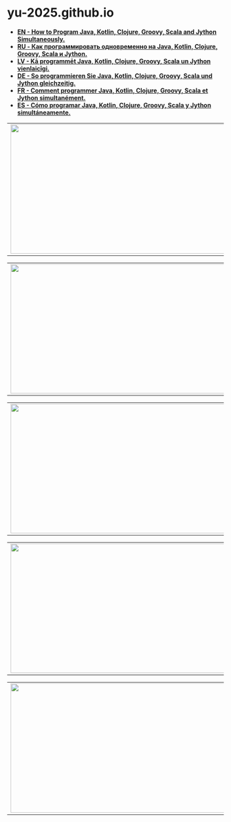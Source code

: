 # yu-2025.github.io

<strong>
  
- <a href="https://yu-2025.github.io/inf/info_EN.html" target="_blank">EN - How to Program Java, Kotlin, Clojure, Groovy, Scala and Jython Simultaneously.</a>
- <a href="https://yu-2025.github.io/inf/info_RU.html" target="_blank">RU - Как программировать одновременно на Java, Kotlin, Clojure, Groovy, Scala и Jython.</a>
- <a href="https://yu-2025.github.io/inf/info_LV.html" target="_blank">LV - Kā programmēt Java, Kotlin, Clojure, Groovy, Scala un Jython vienlaicīgi.</a>
- <a href="https://yu-2025.github.io/inf/info_DE.html" target="_blank">DE - So programmieren Sie Java, Kotlin, Clojure, Groovy, Scala und Jython gleichzeitig.</a>
- <a href="https://yu-2025.github.io/inf/info_FR.html" target="_blank">FR - Comment programmer Java, Kotlin, Clojure, Groovy, Scala et Jython simultanément.</a>
- <a href="https://yu-2025.github.io/inf/info_ES.html" target="_blank">ES - Cómo programar Java, Kotlin, Clojure, Groovy, Scala y Jython simultáneamente.</a>

</strong>

<html>
  <body>
  
  <head>
 </head>
  
<table border="0">
  <tr>
    <td>
      <a href="https://yu-2025.github.io/yu-java" target="_blank"><img src="https://yu-2025.github.io/yu-java/screen/JAV_10_tabs.jpg" width="500" height="300"></a>
    </td>
  </tr>
</table>

<table border="0">
  <tr>
    <td>
      <a href="https://yu-2025.github.io/yu-kotlin" target="_blank"><img src="https://yu-2025.github.io/yu-kotlin/screen/KOT_10_tabs.jpg" width="500" height="300"></a>
    </td>
  </tr>
</table>

<table border="0">
  <tr>
    <td>
      <a href="https://yu-2025.github.io/yu-clojure" target="_blank"><img src="https://yu-2025.github.io/yu-clojure/screen/CLO_07_internal_frame_six.jpg" width="500" height="300"></a>
    </td>
  </tr>
</table>

<table border="0">
  <tr>
    <td>
      <a href="https://yu-2025.github.io/yu-groovy" target="_blank"><img src="https://yu-2025.github.io/yu-groovy/screen/GRO_10_tabs.jpg" width="500" height="300"></a>
    </td>
  </tr>
</table>

<table border="0">
  <tr>
    <td>
      <a href="https://yu-2025.github.io/yu-scala" target="_blank"><img src="https://yu-2025.github.io/yu-scala/screen/SCA_07_internal_frame_six.jpg" width="500" height="300"></a>
    </td>
  </tr>
</table>

  </body>
</html>

